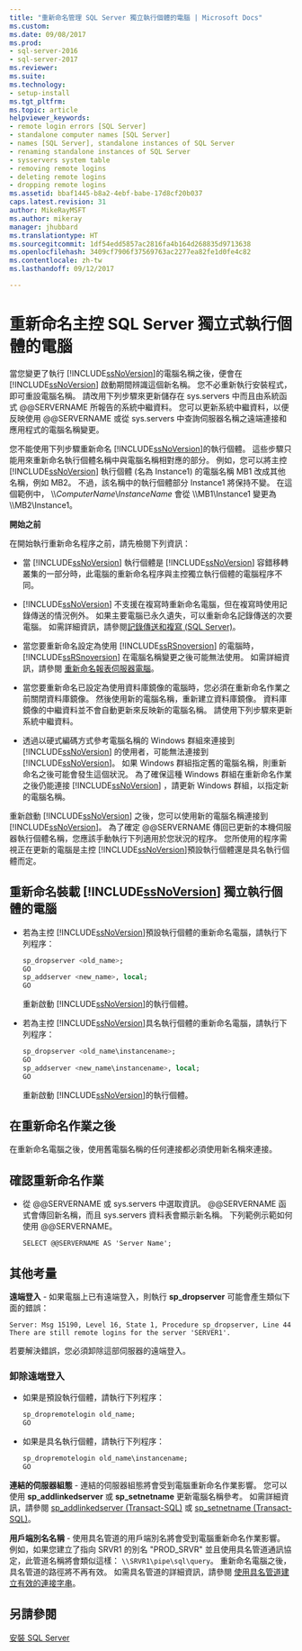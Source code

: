 ```yaml
---
title: "重新命名管理 SQL Server 獨立執行個體的電腦 | Microsoft Docs"
ms.custom: 
ms.date: 09/08/2017
ms.prod:
- sql-server-2016
- sql-server-2017
ms.reviewer: 
ms.suite: 
ms.technology:
- setup-install
ms.tgt_pltfrm: 
ms.topic: article
helpviewer_keywords:
- remote login errors [SQL Server]
- standalone computer names [SQL Server]
- names [SQL Server], standalone instances of SQL Server
- renaming standalone instances of SQL Server
- sysservers system table
- removing remote logins
- deleting remote logins
- dropping remote logins
ms.assetid: bbaf1445-b8a2-4ebf-babe-17d8cf20b037
caps.latest.revision: 31
author: MikeRayMSFT
ms.author: mikeray
manager: jhubbard
ms.translationtype: HT
ms.sourcegitcommit: 1df54edd5857ac2816fa4b164d268835d9713638
ms.openlocfilehash: 3409cf7906f37569763ac2277ea82fe1d0fe4c82
ms.contentlocale: zh-tw
ms.lasthandoff: 09/12/2017

---
```

# <a name="rename-a-computer-that-hosts-a-stand-alone-instance-of-sql-server"></a>重新命名主控 SQL Server 獨立式執行個體的電腦
當您變更了執行 [!INCLUDE[ssNoVersion](../../includes/ssnoversion-md.md)]的電腦名稱之後，便會在 [!INCLUDE[ssNoVersion](../../includes/ssnoversion-md.md)] 啟動期間辨識這個新名稱。 您不必重新執行安裝程式，即可重設電腦名稱。 請改用下列步驟來更新儲存在 sys.servers 中而且由系統函式 @@SERVERNAME 所報告的系統中繼資料。 您可以更新系統中繼資料，以便反映使用 @@SERVERNAME 或從 sys.servers 中查詢伺服器名稱之遠端連接和應用程式的電腦名稱變更。  
  
您不能使用下列步驟重新命名 [!INCLUDE[ssNoVersion](../../includes/ssnoversion-md.md)]的執行個體。 這些步驟只能用來重新命名執行個體名稱中與電腦名稱相對應的部分。 例如，您可以將主控 [!INCLUDE[ssNoVersion](../../includes/ssnoversion-md.md)] 執行個體 (名為 Instance1) 的電腦名稱 MB1 改成其他名稱，例如 MB2。 不過，該名稱中的執行個體部分 Instance1 將保持不變。 在這個範例中， \\\\*ComputerName*\\*InstanceName* 會從 \\\MB1\Instance1 變更為 \\\MB2\Instance1。  
  
 **開始之前**  
  
 在開始執行重新命名程序之前，請先檢閱下列資訊：  
  
-   當 [!INCLUDE[ssNoVersion](../../includes/ssnoversion-md.md)] 執行個體是 [!INCLUDE[ssNoVersion](../../includes/ssnoversion-md.md)] 容錯移轉叢集的一部分時，此電腦的重新命名程序與主控獨立執行個體的電腦程序不同。  
  
-   [!INCLUDE[ssNoVersion](../../includes/ssnoversion-md.md)] 不支援在複寫時重新命名電腦，但在複寫時使用記錄傳送的情況例外。 如果主要電腦已永久遺失，可以重新命名記錄傳送的次要電腦。 如需詳細資訊，請參閱[記錄傳送和複寫 &#40;SQL Server&#41;](../../database-engine/log-shipping/log-shipping-and-replication-sql-server.md)。  
  
-   當您要重新命名設定為使用 [!INCLUDE[ssRSnoversion](../../includes/ssrsnoversion-md.md)] 的電腦時，[!INCLUDE[ssRSnoversion](../../includes/ssrsnoversion-md.md)] 在電腦名稱變更之後可能無法使用。 如需詳細資訊，請參閱 [重新命名報表伺服器電腦](../../reporting-services/report-server/rename-a-report-server-computer.md)。  
  
-   當您要重新命名已設定為使用資料庫鏡像的電腦時，您必須在重新命名作業之前關閉資料庫鏡像。 然後使用新的電腦名稱，重新建立資料庫鏡像。 資料庫鏡像的中繼資料並不會自動更新來反映新的電腦名稱。 請使用下列步驟來更新系統中繼資料。  
  
-   透過以硬式編碼方式參考電腦名稱的 Windows 群組來連接到 [!INCLUDE[ssNoVersion](../../includes/ssnoversion-md.md)] 的使用者，可能無法連接到 [!INCLUDE[ssNoVersion](../../includes/ssnoversion-md.md)]。 如果 Windows 群組指定舊的電腦名稱，則重新命名之後可能會發生這個狀況。 為了確保這種 Windows 群組在重新命名作業之後仍能連接 [!INCLUDE[ssNoVersion](../../includes/ssnoversion-md.md)] ，請更新 Windows 群組，以指定新的電腦名稱。  
  
 重新啟動 [!INCLUDE[ssNoVersion](../../includes/ssnoversion-md.md)] 之後，您可以使用新的電腦名稱連接到 [!INCLUDE[ssNoVersion](../../includes/ssnoversion-md.md)]。 為了確定 @@SERVERNAME 傳回已更新的本機伺服器執行個體名稱，您應該手動執行下列適用於您狀況的程序。 您所使用的程序需視正在更新的電腦是主控 [!INCLUDE[ssNoVersion](../../includes/ssnoversion-md.md)]預設執行個體還是具名執行個體而定。  
  
## <a name="rename-a-computer-that-hosts-a-stand-alone-instance-of-includessnoversionincludesssnoversion-mdmd"></a>重新命名裝載 [!INCLUDE[ssNoVersion](../../includes/ssnoversion-md.md)] 獨立執行個體的電腦  
  
-   若為主控 [!INCLUDE[ssNoVersion](../../includes/ssnoversion-md.md)]預設執行個體的重新命名電腦，請執行下列程序：  
  
    ```sql
    sp_dropserver <old_name>;  
    GO  
    sp_addserver <new_name>, local;  
    GO  
    ```  
  
     重新啟動 [!INCLUDE[ssNoVersion](../../includes/ssnoversion-md.md)]的執行個體。  
  
-   若為主控 [!INCLUDE[ssNoVersion](../../includes/ssnoversion-md.md)]具名執行個體的重新命名電腦，請執行下列程序：  
  
    ```sql
    sp_dropserver <old_name\instancename>;  
    GO  
    sp_addserver <new_name\instancename>, local;  
    GO  
    ```  
  
     重新啟動 [!INCLUDE[ssNoVersion](../../includes/ssnoversion-md.md)]的執行個體。  
  
## <a name="after-the-renaming-operation"></a>在重新命名作業之後  
 在重新命名電腦之後，使用舊電腦名稱的任何連接都必須使用新名稱來連接。  
  
## <a name="verify-renaming-operation"></a>確認重新命名作業  
  
-   從 @@SERVERNAME 或 sys.servers 中選取資訊。 @@SERVERNAME 函式會傳回新名稱，而且 sys.servers 資料表會顯示新名稱。 下列範例示範如何使用 @@SERVERNAME。  
  
    ```  
    SELECT @@SERVERNAME AS 'Server Name';  
    ```  
  
## <a name="additional-considerations"></a>其他考量  
 **遠端登入** - 如果電腦上已有遠端登入，則執行 **sp_dropserver** 可能會產生類似下面的錯誤：  
  
 `Server: Msg 15190, Level 16, State 1, Procedure sp_dropserver, Line 44 There are still remote logins for the server 'SERVER1'.`  
  
 若要解決錯誤，您必須卸除這部伺服器的遠端登入。  
  
### <a name="drop-remote-logins"></a>卸除遠端登入  
  
-   如果是預設執行個體，請執行下列程序：  
  
    ```sql
    sp_dropremotelogin old_name;  
    GO  
    ```  
  
-   如果是具名執行個體，請執行下列程序：  
  
    ```sql
    sp_dropremotelogin old_name\instancename;  
    GO  
    ```  
  
 **連結的伺服器組態** - 連結的伺服器組態將會受到電腦重新命名作業影響。 您可以使用 **sp_addlinkedserver** 或 **sp_setnetname** 更新電腦名稱參考。 如需詳細資訊，請參閱 [sp_addlinkedserver &#40;Transact-SQL&#41;](../../relational-databases/system-stored-procedures/sp-addlinkedserver-transact-sql.md) 或 [sp_setnetname &#40;Transact-SQL&#41;](../../relational-databases/system-stored-procedures/sp-setnetname-transact-sql.md)。  
  
 **用戶端別名名稱** - 使用具名管道的用戶端別名將會受到電腦重新命名作業影響。 例如，如果您建立了指向 SRVR1 的別名 "PROD_SRVR" 並且使用具名管道通訊協定，此管道名稱將會類似這樣： `\\SRVR1\pipe\sql\query`。 重新命名電腦之後，具名管道的路徑將不再有效。 如需具名管道的詳細資訊，請參閱 [使用具名管道建立有效的連接字串](http://go.microsoft.com/fwlink/?LinkId=111063)。  
  
## <a name="see-also"></a>另請參閱  
 [安裝 SQL Server](../../database-engine/install-windows/install-sql-server.md)  
  
  
